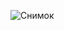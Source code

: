 ![Снимок](https://github.com/Aleksey29999/java_core_hw1/assets/119962645/a868a961-197f-4551-b820-a9522c9fcbf2)
